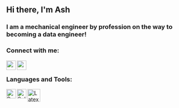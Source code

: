 <!--- The below is used to add a GIF --->
<!--- ![Created GIF](https://github.com/ALS-Engineer/ALS-Engineer/blob/master/gi.gif?raw=true) --->

<!--- The below is used to add LATEX Equations --->
<!--- <img src="https://render.githubusercontent.com/render/math?math=e^{i \pi} = \text{Hello World}"> --->

## Hi there, I'm Ash 

### I am a mechanical engineer by profession on the way to becoming a data engineer!

### Connect with me:

[<img align="left" alt="ash-stephen | LinkedIn" width="25px" src="https://cdn.jsdelivr.net/npm/simple-icons@v3/icons/linkedin.svg" />][linkedin]
[<img align="left" alt="ash-stephen | Instagram" width="25px" src="https://cdn.jsdelivr.net/npm/simple-icons@v3/icons/instagram.svg" />][instagram]

<br />

### Languages and Tools:
[<img align="left" alt="Python" width="25px" src="https://upload.wikimedia.org/wikipedia/commons/thumb/c/c3/Python-logo-notext.svg/1200px-Python-logo-notext.svg.png" />][python]
[<img align="left" alt="SolidWorks" width="25px" src="https://icon-library.com/images/solidworks-icon/solidworks-icon-23.jpg" />][solidworks]
[<img align="left" alt="Latex" width="34px" src="https://upload.wikimedia.org/wikipedia/commons/9/95/TeXShop_icon.png" />][latex]

[linkedin]: https://linkedin.com/in/ash-stephen
[instagram]: https://instagram.com/livin_ash
[python]: https://python.org
[solidworks]: https://solidworks.com
[latex]: https://www.latex-project.org/
